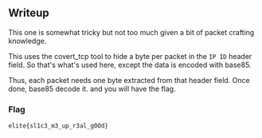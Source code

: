## Writeup

This one is somewhat tricky but not too much given a bit of packet crafting knowledge.

This uses the covert_tcp tool to hide a byte per packet in the `IP ID` header field.
So that's what's used here, except the data is encoded with base85.

Thus, each packet needs one byte extracted from that header field. Once done, base85 decode it. and you will have the flag.

### Flag

`elite{sl1c3_m3_up_r3al_g0Od}`